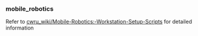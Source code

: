 ### mobile_robotics

Refer to [cwru_wiki/Mobile-Robotics:-Workstation-Setup-Scripts](https://github.com/cwru-robotics/cwru_wiki/wiki/Mobile-Robotics:-Workstation-Setup-Scripts) for detailed information
